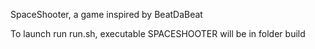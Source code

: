 SpaceShooter, a game inspired by BeatDaBeat

To launch run run.sh, executable SPACESHOOTER will be in folder build
